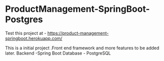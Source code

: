 # ProductManagement-SpringBoot-Postgres

Test this project at - https://product-management-springboot.herokuapp.com/

This is a initial project .Front end framework and more features to be added later.
Backend -Spring Boot
Database - PostgreSQL
